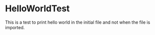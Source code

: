 # HelloWorldTest
This is a test to print hello world in the initial file and not when the file is imported.
